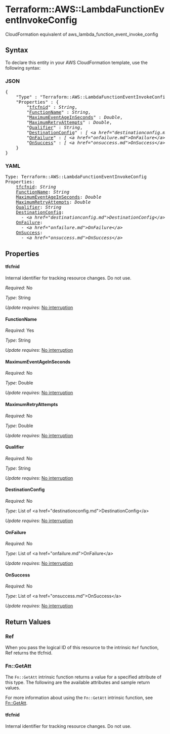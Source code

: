 # Terraform::AWS::LambdaFunctionEventInvokeConfig

CloudFormation equivalent of aws_lambda_function_event_invoke_config

## Syntax

To declare this entity in your AWS CloudFormation template, use the following syntax:

### JSON

<pre>
{
    "Type" : "Terraform::AWS::LambdaFunctionEventInvokeConfig",
    "Properties" : {
        "<a href="#tfcfnid" title="tfcfnid">tfcfnid</a>" : <i>String</i>,
        "<a href="#functionname" title="FunctionName">FunctionName</a>" : <i>String</i>,
        "<a href="#maximumeventageinseconds" title="MaximumEventAgeInSeconds">MaximumEventAgeInSeconds</a>" : <i>Double</i>,
        "<a href="#maximumretryattempts" title="MaximumRetryAttempts">MaximumRetryAttempts</a>" : <i>Double</i>,
        "<a href="#qualifier" title="Qualifier">Qualifier</a>" : <i>String</i>,
        "<a href="#destinationconfig" title="DestinationConfig">DestinationConfig</a>" : <i>[ &lt;a href=&#34;destinationconfig.md&#34;&gt;DestinationConfig&lt;/a&gt;, ... ]</i>,
        "<a href="#onfailure" title="OnFailure">OnFailure</a>" : <i>[ &lt;a href=&#34;onfailure.md&#34;&gt;OnFailure&lt;/a&gt;, ... ]</i>,
        "<a href="#onsuccess" title="OnSuccess">OnSuccess</a>" : <i>[ &lt;a href=&#34;onsuccess.md&#34;&gt;OnSuccess&lt;/a&gt;, ... ]</i>
    }
}
</pre>

### YAML

<pre>
Type: Terraform::AWS::LambdaFunctionEventInvokeConfig
Properties:
    <a href="#tfcfnid" title="tfcfnid">tfcfnid</a>: <i>String</i>
    <a href="#functionname" title="FunctionName">FunctionName</a>: <i>String</i>
    <a href="#maximumeventageinseconds" title="MaximumEventAgeInSeconds">MaximumEventAgeInSeconds</a>: <i>Double</i>
    <a href="#maximumretryattempts" title="MaximumRetryAttempts">MaximumRetryAttempts</a>: <i>Double</i>
    <a href="#qualifier" title="Qualifier">Qualifier</a>: <i>String</i>
    <a href="#destinationconfig" title="DestinationConfig">DestinationConfig</a>: <i>
      - &lt;a href=&#34;destinationconfig.md&#34;&gt;DestinationConfig&lt;/a&gt;</i>
    <a href="#onfailure" title="OnFailure">OnFailure</a>: <i>
      - &lt;a href=&#34;onfailure.md&#34;&gt;OnFailure&lt;/a&gt;</i>
    <a href="#onsuccess" title="OnSuccess">OnSuccess</a>: <i>
      - &lt;a href=&#34;onsuccess.md&#34;&gt;OnSuccess&lt;/a&gt;</i>
</pre>

## Properties

#### tfcfnid

Internal identifier for tracking resource changes. Do not use.

_Required_: No

_Type_: String

_Update requires_: [No interruption](https://docs.aws.amazon.com/AWSCloudFormation/latest/UserGuide/using-cfn-updating-stacks-update-behaviors.html#update-no-interrupt)

#### FunctionName

_Required_: Yes

_Type_: String

_Update requires_: [No interruption](https://docs.aws.amazon.com/AWSCloudFormation/latest/UserGuide/using-cfn-updating-stacks-update-behaviors.html#update-no-interrupt)

#### MaximumEventAgeInSeconds

_Required_: No

_Type_: Double

_Update requires_: [No interruption](https://docs.aws.amazon.com/AWSCloudFormation/latest/UserGuide/using-cfn-updating-stacks-update-behaviors.html#update-no-interrupt)

#### MaximumRetryAttempts

_Required_: No

_Type_: Double

_Update requires_: [No interruption](https://docs.aws.amazon.com/AWSCloudFormation/latest/UserGuide/using-cfn-updating-stacks-update-behaviors.html#update-no-interrupt)

#### Qualifier

_Required_: No

_Type_: String

_Update requires_: [No interruption](https://docs.aws.amazon.com/AWSCloudFormation/latest/UserGuide/using-cfn-updating-stacks-update-behaviors.html#update-no-interrupt)

#### DestinationConfig

_Required_: No

_Type_: List of &lt;a href=&#34;destinationconfig.md&#34;&gt;DestinationConfig&lt;/a&gt;

_Update requires_: [No interruption](https://docs.aws.amazon.com/AWSCloudFormation/latest/UserGuide/using-cfn-updating-stacks-update-behaviors.html#update-no-interrupt)

#### OnFailure

_Required_: No

_Type_: List of &lt;a href=&#34;onfailure.md&#34;&gt;OnFailure&lt;/a&gt;

_Update requires_: [No interruption](https://docs.aws.amazon.com/AWSCloudFormation/latest/UserGuide/using-cfn-updating-stacks-update-behaviors.html#update-no-interrupt)

#### OnSuccess

_Required_: No

_Type_: List of &lt;a href=&#34;onsuccess.md&#34;&gt;OnSuccess&lt;/a&gt;

_Update requires_: [No interruption](https://docs.aws.amazon.com/AWSCloudFormation/latest/UserGuide/using-cfn-updating-stacks-update-behaviors.html#update-no-interrupt)

## Return Values

### Ref

When you pass the logical ID of this resource to the intrinsic `Ref` function, Ref returns the tfcfnid.

### Fn::GetAtt

The `Fn::GetAtt` intrinsic function returns a value for a specified attribute of this type. The following are the available attributes and sample return values.

For more information about using the `Fn::GetAtt` intrinsic function, see [Fn::GetAtt](https://docs.aws.amazon.com/AWSCloudFormation/latest/UserGuide/intrinsic-function-reference-getatt.html).

#### tfcfnid

Internal identifier for tracking resource changes. Do not use.

